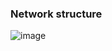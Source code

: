 ### Network structure
![image](https://user-images.githubusercontent.com/68813518/113190260-1382fa80-9297-11eb-92b1-7090ac395c39.png)


